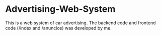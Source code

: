 # Advertising-Web-System
This is a web system of car advertising. The backend code and frontend code (/index and /anuncios) was developed by me.
